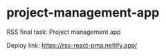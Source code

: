 # project-management-app

RSS final task: Project management app

Deploy link: https://rss-react-pma.netlify.app/
